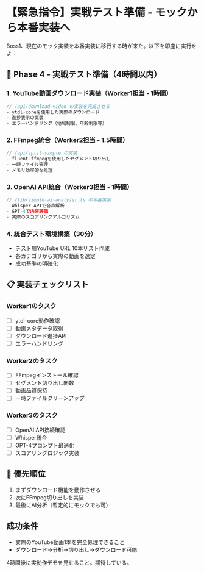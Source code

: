 # 【緊急指令】実戦テスト準備 - モックから本番実装へ

Boss1、現在のモック実装を本番実装に移行する時が来た。以下を即座に実行せよ：

## 🎯 Phase 4 - 実戦テスト準備（4時間以内）

### 1. YouTube動画ダウンロード実装（Worker1担当 - 1時間）
```javascript
// /api/download-video の実装を完成させる
- ytdl-coreを使用した実際のダウンロード
- 進捗表示の実装
- エラーハンドリング（地域制限、年齢制限等）
```

### 2. FFmpeg統合（Worker2担当 - 1.5時間）
```javascript
// /api/split-simple の実装
- fluent-ffmpegを使用したセグメント切り出し
- 一時ファイル管理
- メモリ効率的な処理
```

### 3. OpenAI API統合（Worker3担当 - 1時間）
```javascript
// /lib/simple-ai-analyzer.ts の本番実装
- Whisper APIで音声解析
- GPT-4で内容評価
- 実際のスコアリングアルゴリズム
```

### 4. 統合テスト環境構築（30分）
- テスト用YouTube URL 10本リスト作成
- 各カテゴリから実際の動画を選定
- 成功基準の明確化

## 📋 実装チェックリスト

### Worker1のタスク
- [ ] ytdl-core動作確認
- [ ] 動画メタデータ取得
- [ ] ダウンロード進捗API
- [ ] エラーハンドリング

### Worker2のタスク
- [ ] FFmpegインストール確認
- [ ] セグメント切り出し関数
- [ ] 動画品質保持
- [ ] 一時ファイルクリーンアップ

### Worker3のタスク
- [ ] OpenAI API接続確認
- [ ] Whisper統合
- [ ] GPT-4プロンプト最適化
- [ ] スコアリングロジック実装

## 🚨 優先順位
1. まずダウンロード機能を動作させる
2. 次にFFmpeg切り出しを実装
3. 最後にAI分析（暫定的にモックでも可）

## 成功条件
- 実際のYouTube動画1本を完全処理できること
- ダウンロード→分析→切り出し→ダウンロード可能

4時間後に実動作デモを見せること。期待している。